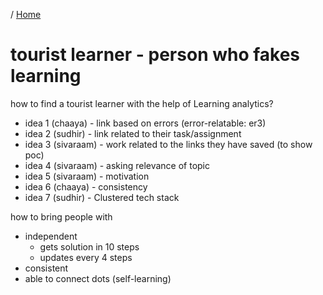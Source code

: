 / [Home](index.md)

# tourist learner - person who fakes learning

how to find a tourist learner with the help of Learning analytics?

  * idea 1 (chaaya) - link based on errors (error-relatable: er3)
  * idea 2 (sudhir) - link related to their task/assignment 
  * idea 3 (sivaraam) - work related to the links they have saved (to show poc)
  * idea 4 (sivaraam) - asking relevance of topic
  * idea 5 (sivaraam) - motivation 
  * idea 6 (chaaya) - consistency
  * idea 7 (sudhir) - Clustered tech stack  

how to bring people with 
  * independent 
    - gets solution in 10 steps 
    - updates every 4 steps
  * consistent
  * able to connect dots (self-learning)


